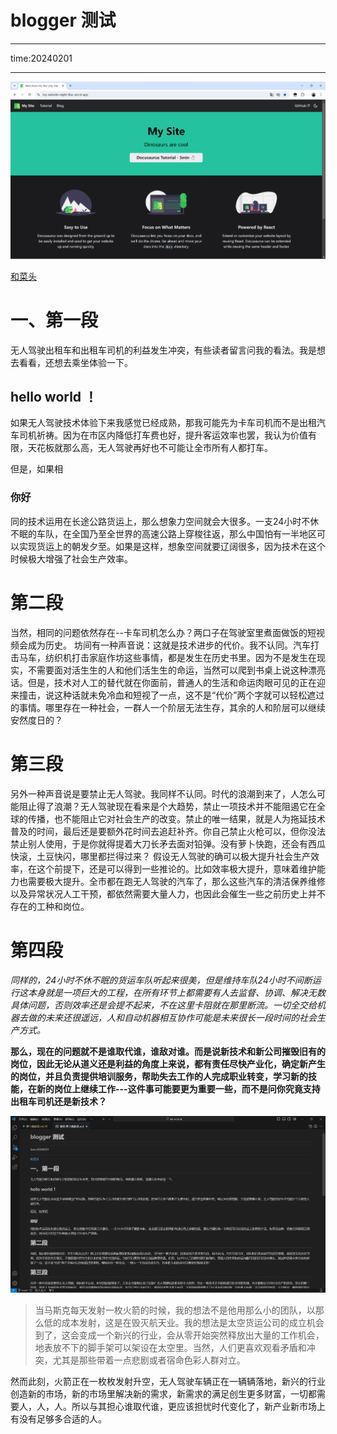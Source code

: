 # blogger 测试

---
time:20240201

---

![alt text](image-1.png)


[和菜头](https://mp.weixin.qq.com/s/70lDU5vMohJ4Y7luj2aGnA)

# 一、第一段

无人驾驶出租车和出租车司机的利益发生冲突，有些读者留言问我的看法。我是想去看看，还想去乘坐体验一下。

## hello world ！

如果无人驾驶技术体验下来我感觉已经成熟，那我可能先为卡车司机而不是出租汽车司机祈祷。因为在市区内降低打车费也好，提升客运效率也罢，我认为价值有限，天花板就那么高，无人驾驶再好也不可能让全市所有人都打车。

但是，如果相

### 你好

同的技术运用在长途公路货运上，那么想象力空间就会大很多。一支24小时不休不眠的车队，在全国乃至全世界的高速公路上穿梭往返，那么中国怕有一半地区可以实现货运上的朝发夕至。如果是这样，想象空间就要辽阔很多，因为技术在这个时候极大增强了社会生产效率。

# 第二段

当然，相同的问题依然存在--卡车司机怎么办？两口子在驾驶室里煮面做饭的短视频会成为历史。
坊间有一种声音说：这就是技术进步的代价。我不认同。汽车打击马车，纺织机打击家庭作坊这些事情，都是发生在历史书里。因为不是发生在现实，不需要面对活生生的人和他们活生生的命运，当然可以爬到书桌上说这种漂亮话。但是，技术对人工的替代就在你面前，普通人的生活和命运肉眼可见的正在迎来撞击，说这种话就未免冷血和短视了一点，这不是“代价”两个字就可以轻松遮过的事情。哪里存在一种社会，一群人一个阶层无法生存，其余的人和阶层可以继续安然度日的？


# 第三段

另外一种声音说是要禁止无人驾驶。我同样不认同。时代的浪潮到来了，人怎么可能阻止得了浪潮？无人驾驶现在看来是个大趋势，禁止一项技术并不能阻遏它在全球的传播，也不能阻止它对社会生产的改变。禁止的唯一结果，就是人为拖延技术普及的时间，最后还是要额外花时间去追赶补齐。你自己禁止火枪可以，但你没法禁止别人使用，于是你就得提着大刀长矛去面对铅弹。没有萝卜快跑，还会有西瓜快滚，土豆快闪，哪里都拦得过来？
假设无人驾驶的确可以极大提升社会生产效率，在这个前提下，还是可以得到一些推论的。比如效率极大提升，意味着维护能力也需要极大提升。全市都在跑无人驾驶的汽车了，那么这些汽车的清洁保养维修以及异常状况人工干预，都依然需要大量人力，也因此会催生一些之前历史上并不存在的工种和岗位。

# 第四段

*同样的，24小时不休不眠的货运车队听起来很美，但是维持车队24小时不间断运行这本身就是一项巨大的工程，在所有环节上都需要有人去监督、协调、解决无数具体问题，否则效率还是会提不起来，不在这里卡阻就在那里断流。一切全交给机器去做的未来还很遥远，人和自动机器相互协作可能是未来很长一段时间的社会生产方式。*


**那么，现在的问题就不是谁取代谁，谁敌对谁。而是说新技术和新公司摧毁旧有的岗位，因此无论从道义还是利益的角度上来说，都有责任尽快产业化，确定新产生的岗位，并且负责提供培训服务，帮助失去工作的人完成职业转变，学习新的技能，在新的岗位上继续工作---这件事可能要更为重要一些，而不是问你究竟支持出租车司机还是新技术？**


![截图](image.png)



>当马斯克每天发射一枚火箭的时候，我的想法不是他用那么小的团队，以那么低的成本发射，这是在毁灭航天业。我的想法是太空货运公司的成立机会到了，这会变成一个新兴的行业，会从零开始突然释放出大量的工作机会，地表放不下的脚手架可以架设在太空里。当然，人们更喜欢观看矛盾和冲突，尤其是那些带着一点悲剧或者宿命色彩人群对立。


然而此刻，火箭正在一枚枚发射升空，无人驾驶车辆正在一辆辆落地，新兴的行业创造新的市场，新的市场里解决新的需求，新需求的满足创生更多财富，一切都需要人，人，人。所以与其担心谁取代谁，更应该担忧时代变化了，新产业新市场上有没有足够多合适的人。